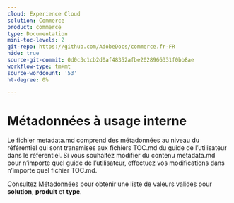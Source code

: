 ```yaml
---
cloud: Experience Cloud
solution: Commerce
product: commerce
type: Documentation
mini-toc-levels: 2
git-repo: https://github.com/AdobeDocs/commerce.fr-FR
hide: true
source-git-commit: 0d0c3c1cb2d0af48352afbe2028966331f0bb8ae
workflow-type: tm+mt
source-wordcount: '53'
ht-degree: 0%

---
```



# Métadonnées à usage interne

Le fichier metadata.md comprend des métadonnées au niveau du référentiel qui sont transmises aux fichiers TOC.md du guide de l’utilisateur dans le référentiel. Si vous souhaitez modifier du contenu metadata.md pour n’importe quel guide de l’utilisateur, effectuez vos modifications dans n’importe quel fichier TOC.md.

Consultez [Métadonnées](https://experienceleague.adobe.com/docs/authoring-guide-exl/using/editing/user-guide-setup/metadata.html) pour obtenir une liste de valeurs valides pour **solution**, **produit** et **type**.
